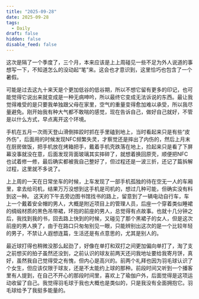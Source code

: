 ```yaml
---
title: "2025-09-28"
date: 2025-09-28
tags:
  - Daily
draft: false
hidden: false
disable_feed: false
---
```


这次是隔了一个季度了，三个月，本来应该是上上周碰见一些不足为外人说道的事想写一下，不知道怎么的没动起“笔”来。这会也才意识到，这里恰巧也包含了一个暑假。

可能是过去这九十来天是个更加低谷的低谷期，所以不想它留有更多的印记，也可能觉得它说出来就变成是一种无病呻吟，所以最终它变成无法诉说的东西。最让我觉得难受的是只要我单独跟父母在家里，空气的重量变得愈加难以承受，所以我尽量避免。刚开始我有种大气都不敢喘的感觉，现在告诉自己，做好自己就好，不管是以什么方式，早点离开这个环境。

手机在五月一次雨天登山滑倒摔跤时抓在手里磕到地上，当时看起来只是有些“皮外伤”，后面用的时候发现NFC频繁失灵，才察觉还是摔出了内伤的，然后上月末在厨房做饭，把手机放在烤箱把手，戴着手机壳跌落在地上，捡起来只是看了下屏幕没事就没在意，后面发现背面玻璃其实摔碎了，就想着换回原壳，顺便把NFC也试着修一修，最后确实都被我自己整好了，但过程还是一波三折，还记了篇拆解过程，这里就不多说了。

上上周的一天在日常坐车的时候，上车发现了一部手机孤独的待在空无一人的车厢里，拿去给司机，结果万万没想到这手机是司机的，想过几种可能，但确实没有料到这一种。
这天的下午去旁边图书馆找书的路上，留意到了一辆电动自行车，车上一个戴着安全帽的男人，大概是附近项目上的管理人员，后座一个穿着类似睡裙的绸缎材质的黑色吊带裙，环抱的前座的男人，总觉得有点故事。也就十几分钟之后，我找到我的书，回去路上快到的时候，又碰见了那个黑裙子的女人，但是这次前座的男人换了，由于在路口只匆匆别见一眼，只能辨别出这次的是一个比较年轻的男子，不禁让人遐想连篇，生活还是有点意思的，尤其是别人的。

最近球打得也稍微没那么起劲了，好像在单打和双打之间更加偏向单打了，淘了支之前想买的拍子虽然还没到，之前认识的球友前两天还问我地址要给我寄月饼，真好，虽然我自己觉得受之有愧，但内心是高兴的。前两个礼拜也因为羽毛球认识了个女生，但应该仅限于球友，还是不太能约上球的那种。前段时间又听到一个播客里有人提到，在自己不开心的那段时间里，喜欢上了瑜伽户外，后面觉得是这项运动收留了自己。我觉得羽毛球于我也大概也是类似的，只是我没有全面拥抱它。羽毛球给予了我挺多能量的。
